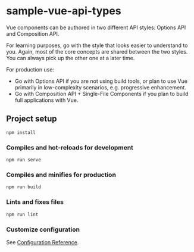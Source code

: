 # sample-vue-api-types
Vue components can be authored in two different API styles: Options API and Composition API.

For learning purposes, go with the style that looks easier to understand to you. Again, most of the core concepts are shared between the two styles. You can always pick up the other one at a later time.

For production use:
- Go with Options API if you are not using build tools, or plan to use Vue primarily in low-complexity scenarios, e.g. progressive enhancement.
- Go with Composition API + Single-File Components if you plan to build full applications with Vue.

## Project setup
```
npm install
```

### Compiles and hot-reloads for development
```
npm run serve
```

### Compiles and minifies for production
```
npm run build
```

### Lints and fixes files
```
npm run lint
```

### Customize configuration
See [Configuration Reference](https://cli.vuejs.org/config/).
